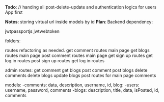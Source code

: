 **Todo**:
// handing all post-delete-update and authentication logics for users App first

**Notes**:
storing virtual url inside models by id
**Plan**:
Backend dependency:

<!-- dotenv -->
<!-- passportjs -->

jwtpassportjs
jwtwebtoken

folders:

<!-- DataBase: -->

<!-- - models -->
<!-- - mongoose.js -->

<!-- controllers: -->
<!-- passportjs: -->

<!-- - strategy -->

<!-- routes: -->
<!-- list of how many routes that I need to implement: -->

routes refactoring as needed.
get comment routes main page
get blogs routes main page
post comment routes main page
get sign up routes
get log in routes
post sign up routes
get log in routes

admin routes:
get comment
get blogs
post comment
post blogs
delete comments
delete blogs
update blogs
post routes for main page comments

models:
-comments: data, description, username, id, blog:
-users: username, password, comments
-blogs: description, title, data, isPosted, id, comments
